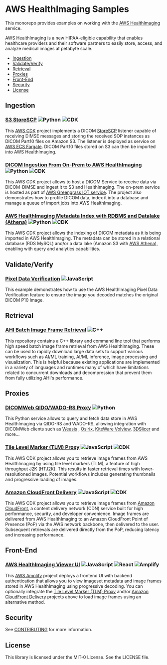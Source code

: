 # AWS HealthImaging Samples

This monorepo provides examples on working with the [AWS HealthImaging](https://aws.amazon.com/healthimaging) service.

AWS HealthImaging is a new HIPAA-eligible capability that enables healthcare providers and their software partners to easily store, access, and analyze medical images at petabyte scale.

-   [Ingestion](#ingestion)
-   [Validate/Verify](#validateverify)
-   [Retrieval](#retrieval)
-   [Proxies](#proxies)
-   [Front-End](#front-end)
-   [Security](#security)
-   [License](#license)

## Ingestion

### [S3 StoreSCP](s3-storescp) ![Python](https://img.shields.io/badge/python-3670A0?style=for-the-badge&logo=python&logoColor=ffdd54) ![CDK](https://img.shields.io/badge/cdk-ff9900?style=for-the-badge)

This [AWS CDK](https://aws.amazon.com/cdk/) project implements a DICOM [StoreSCP](https://dicom.nema.org/medical/dicom/current/output/html/part04.html#sect_B.2.2) listener capable of receiving DIMSE messages and storing the received SOP instances as DICOM Part10 files on Amazon S3. The listener is deployed as service on [AWS ECS Fargate](https://aws.amazon.com/fargate/). DICOM Part10 files stored on S3 can then be imported into AWS HealthImaging.

### [DICOM Ingestion From On-Prem to AWS HealthImaging](dicom-ingestion-to-s3-healthimaging/) ![Python](https://img.shields.io/badge/python-3670A0?style=for-the-badge&logo=python&logoColor=ffdd54) ![CDK](https://img.shields.io/badge/cdk-ff9900?style=for-the-badge)

This AWS CDK project allows to host a DICOM Service to receive data via DICOM-DIMSE and ingest it to S3 and HealthImaging. The on-prem service is hosted as part of [AWS Greengrass IOT service](https://aws.amazon.com/greengrass/). The project also demonstrates how to profile DICOM data, index it into a database and manage a queue of import jobs into AWS HealthImaging.

### [AWS HealthImaging Metadata Index with RDBMS and Datalake (Athena)](metadata-index/) ![Python](https://img.shields.io/badge/python-3670A0?style=for-the-badge&logo=python&logoColor=ffdd54) ![CDK](https://img.shields.io/badge/cdk-ff9900?style=for-the-badge)

This AWS CDK project allows the indexing of DICOM metadata as it is being imported in AWS HealthImaging. The metadata can be stored in a relational database (RDS MySQL) and/or a data lake (Amazon S3 with [AWS Athena](https://aws.amazon.com/athena/)), enabling with query and analytics capabilities.

## Validate/Verify

### [Pixel Data Verification](pixel-data-verification/) ![JavaScript](https://img.shields.io/badge/javascript-%23323330.svg?style=for-the-badge&logo=javascript&logoColor=%23F7DF1E)

This example demonstrates how to use the AWS HealthImaging Pixel Data Verification feature to ensure the image you decoded matches the original DICOM P10 Image.

## Retrieval

### [AHI Batch Image Frame Retrieval](ahi-batch-image-frame-retrieve/) ![C++](https://img.shields.io/badge/c++-%2300599C.svg?style=for-the-badge&logo=c%2B%2B&logoColor=white)

This repository contains a C++ library and command line tool that performs high speed batch image frame retrieval from AWS HealthImaging. These can be used to rapidly download large data sets to support various workflows such as AI/ML training, AI/ML inference, image processing and visualization. This is helpful because existing applications are implemented in a variety of languages and runtimes many of which have limitations related to concurrent downloads and decompression that prevent them from fully utilizing AHI's performance.

## Proxies

### [DICOMWeb QIDO/WADO-RS Proxy](dicomweb-proxy/) ![Python](https://img.shields.io/badge/Python-python?style=for-the-badge&logo=python&logoColor=white)

This Python service allows to query and fetch data store in AWS HealthImaging
 via QIDO-RS and WADO-RS, allowing integration with DICOMWeb clients such as [Weasis](https://weasis.org/en/index.html) , [Osirix](https://www.osirix-viewer.com/),  [KiteWare Volview](https://volview.kitware.com/), [3DSlicer](https://www.slicer.org/) and more...

### [Tile Level Marker (TLM) Proxy](tile-level-marker-proxy/) ![JavaScript](https://img.shields.io/badge/javascript-%23323330.svg?style=for-the-badge&logo=javascript&logoColor=%23F7DF1E) ![CDK](https://img.shields.io/badge/cdk-ff9900?style=for-the-badge)

This AWS CDK project allows you to retrieve image frames from AWS HealthImaging by using tile level markers (TLM), a feature of high throughput J2K (HTJ2K). This results in faster retrieval times with lower-resolutioned images. Potential workflows includes generating thumbnails and progressive loading of images.

### [Amazon CloudFront Delivery](amazon-cloudfront-delivery/) ![JavaScript](https://img.shields.io/badge/javascript-%23323330.svg?style=for-the-badge&logo=javascript&logoColor=%23F7DF1E) ![CDK](https://img.shields.io/badge/cdk-ff9900?style=for-the-badge)

This AWS CDK project allows you to retrieve image frames from [Amazon CloudFront](https://aws.amazon.com/cloudfront), a content delivery network (CDN) service built for high performance, security, and developer convenience. Image frames are delivered from AWS HealthImaging to an Amazon CloudFront Point of Presence (PoP) via the AWS network backbone, then delivered to the user. Subsequent retrievals are delivered directly from the PoP, reducing latency and increasing performance.

## Front-End

### [AWS HealthImaging Viewer UI](imaging-viewer-ui/) ![JavaScript](https://img.shields.io/badge/javascript-%23323330.svg?style=for-the-badge&logo=javascript&logoColor=%23F7DF1E) ![React](https://img.shields.io/badge/react-%2320232a.svg?style=for-the-badge&logo=react&logoColor=%2361DAFB) ![Amplify](https://img.shields.io/badge/Amplify-ff9900?style=for-the-badge&logo=awsamplify&logoColor=FFFFFF)

This [AWS Amplify](https://aws.amazon.com/amplify/) project deploys a frontend UI with backend authentication that allows you to view imageset metadata and image frames stored in AWS HealthImaging using progressive decoding. You can optionally integrate the [Tile Level Marker (TLM) Proxy](tile-level-marker-proxy/) and/or [Amazon CloudFront Delivery](amazon-cloudfront-delivery/) projects above to load image frames using an alternative method.

## Security

See [CONTRIBUTING](CONTRIBUTING.md#security-issue-notifications) for more information.

## License

This library is licensed under the MIT-0 License. See the LICENSE file.
